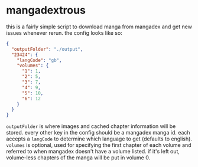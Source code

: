 # mangadextrous
this is a fairly simple script to download manga from mangadex and get new issues whenever rerun. the config looks like so:

```json
{
  "outputFolder": "./output",
  "23424": {
    "langCode": "gb",
    "volumes": {
      "1": 1,
      "2": 5,
      "3": 7,
      "4": 9,
      "5": 10,
      "6": 12
    }
  }
}
```

`outputFolder` is where images and cached chapter information will be stored. every other key in the config should be a mangadex manga id. each accepts a `langCode` to determine which language to get (defaults to english). `volumes` is optional, used for specifying the first chapter of each volume and referred to when mangadex doesn't have a volume listed. if it's left out, volume-less chapters of the manga will be put in volume 0.

